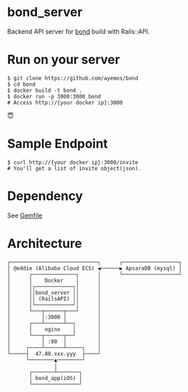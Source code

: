 # bond_server

Backend API server for [bond](https://github.com/smurakami/AlibabaClient) build with Rails::API.

# Run on your server
```
$ git clone https://github.com/ayemos/bond
$ cd bond
$ docker build -t bond .
$ docker run -p 3000:3000 bond
# Access http://{your docker ip}:3000
```

:innocent:

# Sample Endpoint
```
$ curl http://{your docker ip}:3000/invite
# You'll get a list of invite object(json).
```


# Dependency
See [Gemfile](https://github.com/ayemos/bond/blob/master/Gemfile)

# Architecture
```
┌────────────────────────────┐      ┌──────────────────┐
│ @eddie (Alibaba Cloud ECS) ◀──────▶ ApsaraDB (mysql) │
│      ┌──────────────┐      │      └──────────────────┘
│      │    Docker    │      │                          
│      │┌────────────┐│      │                          
│      ││bond_server ││      │                          
│      ││ (RailsAPI) ││      │                          
│      │└────────────┘│      │                          
│      └───┬──────┬───┘      │                          
│          │:3000 │          │                          
│      ┌───┴──────┴──┐       │                          
│      │    nginx    │       │                          
│      └───┬──────┬──┘       │                          
│          │ :80  │          │                          
│     ┌────┴──────┴─────┐    │                          
└─────┤  47.88.xxx.yyy  ├────┘                          
      └────────▲────────┘                               
               │                                        
       ┌───────┴───────┐                                
       │ bond_app(iOS) │                                
       └───────────────┘                                
```
